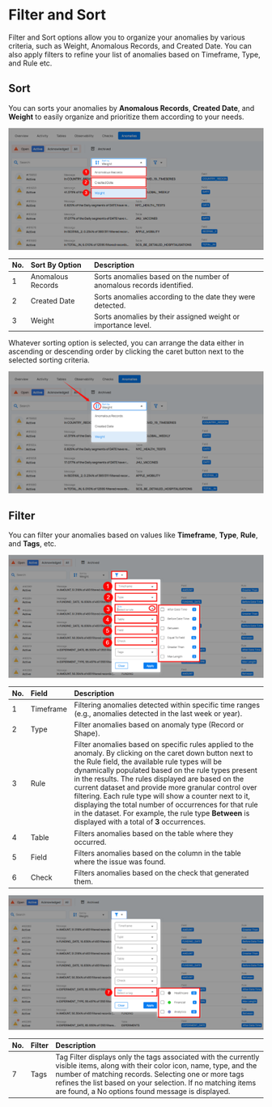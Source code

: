 # Filter and Sort

Filter and Sort options allow you to organize your anomalies by various criteria, such as Weight, Anomalous Records, and Created Date. You can also apply filters to refine your list of anomalies based on Timeframe, Type, and Rule etc.

## Sort

You can sorts your anomalies by **Anomalous Records**, **Created Date**, and **Weight** to easily organize and prioritize them according to your needs.

![sort-options](../assets/datastores/filter-sort-anomalies/sort-options.png)

| No. | Sort By Option | Description |
| :---- | :---- | :---- |
| 1 | Anomalous Records | Sorts anomalies based on the number of anomalous records identified. |
| 2 | Created Date | Sorts anomalies according to the date they were detected. |
| 3 | Weight | Sorts anomalies by their assigned weight or importance level. |

Whatever sorting option is selected, you can arrange the data either in ascending or descending order by clicking the caret button next to the selected sorting criteria.

![sort-order](../assets/datastores/filter-sort-anomalies/sort-order.png)

## Filter

You can filter your anomalies based on values like **Timeframe**, **Type**, **Rule**, and **Tags**, etc.

![filter](../assets/datastores/filter-sort-anomalies/filter-1.png)

| No. | Field | Description |
| :---- | :---- | :---- |
| 1 | Timeframe | Filtering anomalies detected within specific time ranges (e.g., anomalies detected in the last week or year). |
| 2 | Type | Filter anomalies based on anomaly type (Record or Shape). |
| 3 | Rule | Filter anomalies based on specific rules applied to the anomaly. By clicking on the caret down button next to the Rule field, the available rule types will be dynamically populated based on the rule types present in the results. The rules displayed are based on the current dataset and provide more granular control over filtering. Each rule type will show a counter next to it, displaying the total number of occurrences for that rule in the dataset. For example, the rule type **Between** is displayed with a total of **3** occurrences. |
| 4 | Table | Filters anomalies based on the table where they occurred. |
| 5 | Field | Filters anomalies based on the column in the table where the issue was found. |
| 6 | Check | Filters anomalies based on the check that generated them. |

![filter](../assets/datastores/filter-sort-anomalies/filter-2.png)

| No. | Filter | Description |
| :---- | :---- | :---- |
| 7 | Tags | Tag Filter displays only the tags associated with the currently visible items, along with their color icon, name, type, and the number of matching records. Selecting one or more tags refines the list based on your selection. If no matching items are found, a No options found message is displayed. |